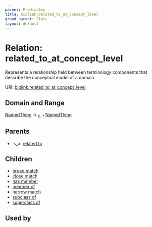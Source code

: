 ```yaml
---
parent: Predicates
title: biolink:related_to_at_concept_level
grand_parent: Slots
layout: default
---
```


# Relation: related_to_at_concept_level


Represents a relationship held between terminology components that describe the conceptual model of a domain.

URI: [biolink:related_to_at_concept_level](https://w3id.org/biolink/vocab/related_to_at_concept_level)

## Domain and Range

[NamedThing](NamedThing.md) ->  <sub>0..\*</sub> [NamedThing](NamedThing.md)

## Parents

 *  is_a: [related to](related_to.md)

## Children

 *  [broad match](broad_match.md)
 *  [close match](close_match.md)
 *  [has member](has_member.md)
 *  [member of](member_of.md)
 *  [narrow match](narrow_match.md)
 *  [subclass of](subclass_of.md)
 *  [superclass of](superclass_of.md)

## Used by

